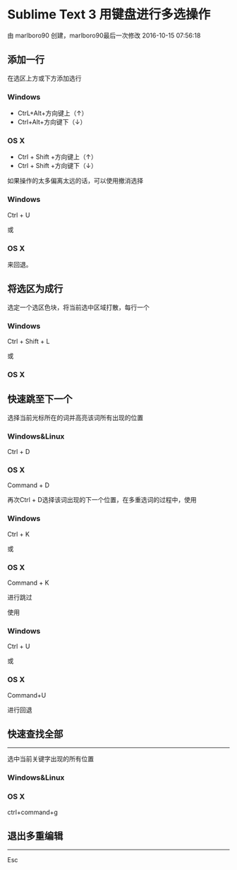 # Sublime Text 3 用键盘进行多选操作

由 marlboro90 创建，marlboro90最后一次修改 2016-10-15 07:56:18

## 添加一行

在选区上方或下方添加选行

### Windows

- CtrL+Alt+方向键上（↑）
- Ctrl+Alt+方向键下（↓）

### OS X

- Ctrl + Shift +方向键上（↑）
- Ctrl + Shift +方向键下（↓）

如果操作的太多偏离太远的话，可以使用撤消选择

### Windows

Ctrl + U

或

### OS X

来回退。

## 将选区为成行

选定一个选区色块，将当前选中区域打散，每行一个

### Windows

Ctrl + Shift + L

或

### OS X

## 快速跳至下一个

选择当前光标所在的词并高亮该词所有出现的位置

### Windows&Linux

Ctrl + D

### OS X

Command + D

再次Ctrl + D选择该词出现的下一个位置，在多重选词的过程中，使用

### Windows

Ctrl + K

或

### OS X

Command + K

进行跳过

使用

### Windows

Ctrl + U

或

### OS X

Command+U

进行回退

## 快速查找全部

------

选中当前关键字出现的所有位置

### Windows&Linux

### OS X

ctrl+command+g

## 退出多重编辑

------

Esc